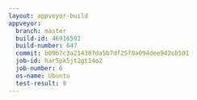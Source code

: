 ```yaml
---
layout: appveyor-build
appveyor:
  branch: master
  build-id: 46916592
  build-number: 647
  commit: b09b7c3a214387da5b7df25f0a094dee942cb501
  job-id: har5pk5jt2gt14o2
  job-number: 6
  os-name: Ubuntu
  test-result: 0
---
```

